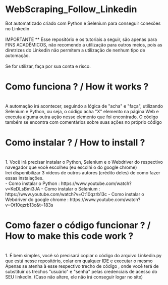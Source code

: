 # WebScraping_Follow_Linkedin
Bot automatizado criado com Python e Selenium para conseguir conexões no Linkedin
<br>
<br>
IMPORTANTE ** Esse repositório e os tutoriais a seguir, são apenas para FINS ACADÊMICOS, não recomendo a utilização para outros meios, pois as diretrizes do Linkedin não permitem a utilização de nenhum tipo de automação. 
<br>
<br>
Se for utilizar, faça por sua conta e risco.
<br>
# Como funciona ? / How it works ? 
<br>
A automação irá acontecer, seguindo a lógica de "acha" e "faça", utilizando Selenium e Python, ou seja, o código acha "X" elemento na página Web e executa alguma outra ação nesse elemento que foi encontrado.
O código também se encontra com comentários sobre suas ações no próprio código
<br>

# Como instalar ? / How to install ? 
<br>
1. Você irá precisar instalar o Python, Selenium e o Webdriver do respectivo navegador que você escolheu (eu escolhi o do google chrome)
<br>
Irei disponibilizar 3 vídeos de outros autores (crédito deles) de como fazer essas instalações.
<br>
- Como instalar o Python : https://www.youtube.com/watch?v=KeDLsBmi3JA
- Como instalar o Selenium : https://www.youtube.com/watch?v=Ot10qzrb13c
- Como instalar o Webdriver do google chrome : https://www.youtube.com/watch?v=Ot10qzrb13c&t=183s
<br>

# Como fazer o código funcionar ? / How to make this code work ?
<br>
1. É bem simples, você só precisará copiar o código do arquivo Linkedin.py que está nesse repositório, colar em qualquer IDE e executar o mesmo
<br>
Apenas se atenha à esse respectivo trecho de código , onde você terá de substituir os trechos "usuário" e "senha" pelas credenciais de acesso do SEU linkedin.
(Caso não altere, ele não irá conseguir logar no site)
<br>
<br>



